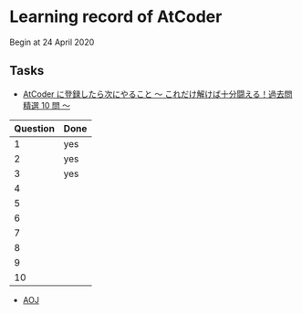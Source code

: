 # Learning record of AtCoder

Begin at 24 April 2020

## Tasks

- [AtCoder に登録したら次にやること ～ これだけ解けば十分闘える！過去問精選 10 問 ～](https://qiita.com/drken/items/fd4e5e3630d0f5859067#%E7%AC%AC-1-%E5%95%8F--abc-086-a---product-100-%E7%82%B9)

| Question | Done |
| -------- | ---- |
| 1        | yes  |
| 2        | yes  |
| 3        | yes  |
| 4        |      |
| 5        |      |
| 6        |      |
| 7        |      |
| 8        |      |
| 9        |      |
| 10       |      |

- [AOJ](http://judge.u-aizu.ac.jp/onlinejudge/finder.jsp?course=ITP1)
